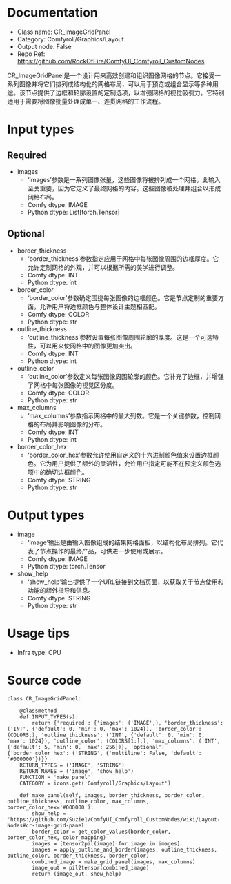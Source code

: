 # Documentation
- Class name: CR_ImageGridPanel
- Category: Comfyroll/Graphics/Layout
- Output node: False
- Repo Ref: https://github.com/RockOfFire/ComfyUI_Comfyroll_CustomNodes

CR_ImageGridPanel是一个设计用来高效创建和组织图像网格的节点。它接受一系列图像并将它们排列成结构化的网格布局，可以用于预览或组合显示等多种用途。该节点提供了边框和轮廓设置的定制选项，以增强网格的视觉吸引力。它特别适用于需要将图像批量处理成单一、连贯网格的工作流程。

# Input types
## Required
- images
    - ‘images’参数是一系列图像张量，这些图像将被排列成一个网格。此输入至关重要，因为它定义了最终网格的内容。这些图像被处理并组合以形成网格布局。
    - Comfy dtype: IMAGE
    - Python dtype: List[torch.Tensor]
## Optional
- border_thickness
    - ‘border_thickness’参数指定应用于网格中每张图像周围的边框厚度。它允许定制网格的外观，并可以根据所需的美学进行调整。
    - Comfy dtype: INT
    - Python dtype: int
- border_color
    - ‘border_color’参数确定围绕每张图像的边框颜色。它是节点定制的重要方面，允许用户将边框颜色与整体设计主题相匹配。
    - Comfy dtype: COLOR
    - Python dtype: str
- outline_thickness
    - ‘outline_thickness’参数设置每张图像周围轮廓的厚度。这是一个可选特性，可以用来使网格中的图像更加突出。
    - Comfy dtype: INT
    - Python dtype: int
- outline_color
    - ‘outline_color’参数定义每张图像周围轮廓的颜色。它补充了边框，并增强了网格中每张图像的视觉区分度。
    - Comfy dtype: COLOR
    - Python dtype: str
- max_columns
    - ‘max_columns’参数指示网格中的最大列数。它是一个关键参数，控制网格的布局并影响图像的分布。
    - Comfy dtype: INT
    - Python dtype: int
- border_color_hex
    - ‘border_color_hex’参数允许使用自定义的十六进制颜色值来设置边框颜色。它为用户提供了额外的灵活性，允许用户指定可能不在预定义颜色选项中的确切边框颜色。
    - Comfy dtype: STRING
    - Python dtype: str

# Output types
- image
    - ‘image’输出是由输入图像组成的结果网格面板，以结构化布局排列。它代表了节点操作的最终产品，可供进一步使用或展示。
    - Comfy dtype: IMAGE
    - Python dtype: torch.Tensor
- show_help
    - ‘show_help’输出提供了一个URL链接到文档页面，以获取关于节点使用和功能的额外指导和信息。
    - Comfy dtype: STRING
    - Python dtype: str

# Usage tips
- Infra type: CPU

# Source code
```
class CR_ImageGridPanel:

    @classmethod
    def INPUT_TYPES(s):
        return {'required': {'images': ('IMAGE',), 'border_thickness': ('INT', {'default': 0, 'min': 0, 'max': 1024}), 'border_color': (COLORS,), 'outline_thickness': ('INT', {'default': 0, 'min': 0, 'max': 1024}), 'outline_color': (COLORS[1:],), 'max_columns': ('INT', {'default': 5, 'min': 0, 'max': 256})}, 'optional': {'border_color_hex': ('STRING', {'multiline': False, 'default': '#000000'})}}
    RETURN_TYPES = ('IMAGE', 'STRING')
    RETURN_NAMES = ('image', 'show_help')
    FUNCTION = 'make_panel'
    CATEGORY = icons.get('Comfyroll/Graphics/Layout')

    def make_panel(self, images, border_thickness, border_color, outline_thickness, outline_color, max_columns, border_color_hex='#000000'):
        show_help = 'https://github.com/Suzie1/ComfyUI_Comfyroll_CustomNodes/wiki/Layout-Nodes#cr-image-grid-panel'
        border_color = get_color_values(border_color, border_color_hex, color_mapping)
        images = [tensor2pil(image) for image in images]
        images = apply_outline_and_border(images, outline_thickness, outline_color, border_thickness, border_color)
        combined_image = make_grid_panel(images, max_columns)
        image_out = pil2tensor(combined_image)
        return (image_out, show_help)
```